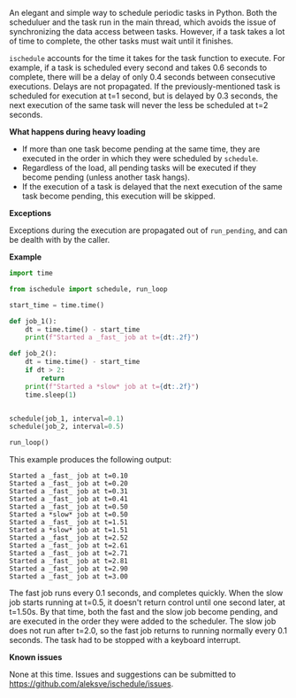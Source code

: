 An elegant and simple way to schedule periodic tasks in Python. Both the scheduluer and the task run in the main thread, which avoids the issue of synchronizing the data access between tasks. However, if a task takes a lot of time to complete, the other tasks must wait until it finishes. 

```ischedule``` accounts for the time it takes for the task function to execute. For example, if a task is scheduled every second and takes 0.6 seconds to complete, there will be a delay of only 0.4 seconds between consecutive executions.  Delays are not propagated. If the previously-mentioned task is scheduled for execution at t=1 second, but is delayed by 0.3 seconds, the next execution of the same task will never the less be scheduled at t=2 seconds. 

**What happens during heavy loading**
* If more than one task become pending at the same time, they are executed in the order in which they were scheduled by `schedule`.
* Regardless of the load, all pending tasks will be executed if they become pending (unless another task hangs).
* If the execution of a task is delayed that the next execution of the same task become pending, this execution will be skipped.

**Exceptions**

Exceptions during the execution are propagated out of `run_pending`, and can be dealth with by the caller.

**Example**

```python
import time

from ischedule import schedule, run_loop

start_time = time.time()

def job_1():
    dt = time.time() - start_time
    print(f"Started a _fast_ job at t={dt:.2f}")

def job_2():
    dt = time.time() - start_time
    if dt > 2:
        return
    print(f"Started a *slow* job at t={dt:.2f}")
    time.sleep(1)


schedule(job_1, interval=0.1)
schedule(job_2, interval=0.5)

run_loop()
```
This example produces the following output:
```
Started a _fast_ job at t=0.10
Started a _fast_ job at t=0.20
Started a _fast_ job at t=0.31
Started a _fast_ job at t=0.41
Started a _fast_ job at t=0.50
Started a *slow* job at t=0.50
Started a _fast_ job at t=1.51
Started a *slow* job at t=1.51
Started a _fast_ job at t=2.52
Started a _fast_ job at t=2.61
Started a _fast_ job at t=2.71
Started a _fast_ job at t=2.81
Started a _fast_ job at t=2.90
Started a _fast_ job at t=3.00
```
The fast job runs every 0.1 seconds, and completes quickly. When the slow job starts running at t=0.5, it doesn't return control until one second later, at t=1.50s. By that time, both the fast and the slow job become pending, and are executed in the order they were added to the scheduler. The slow job does not run after t=2.0, so the fast job returns to running normally every 0.1 seconds. The task had to be stopped with a keyboard interrupt.


**Known issues**

None at this time. Issues and suggestions can be submitted to https://github.com/aleksve/ischedule/issues.